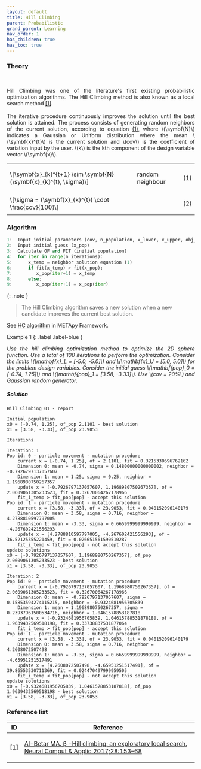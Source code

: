 ```yaml
---
layout: default
title: Hill Climbing
parent: Probabilistic
grand_parent: Learning
nav_order: 1
has_children: true
has_toc: true
---
```


<!--Don't delete ths script-->
<script src = "https://polyfill.io/v3/polyfill.min.js?features=es6"></script>
<script id = "MathJax-script" async src="https://cdn.jsdelivr.net/npm/mathjax@3/es5/tex-mml-chtml.js"></script>
<!--Don't delete ths script-->

<h3>Theory</h3>
<br>
<p align = "justify">
Hill Climbing was one of the literature's first existing probabilistic optimization algorithms. The Hill Climbing method is also known as a local search method <a href="#ref1">[1]</a>.
<br><br>
The iterative procedure continuously improves the solution until the best solution is attained. The process consists of generating random neighbors of the current solution, according to equation <a href="#eq1">(1)</a>, where \(\symbf{N}\) indicates a Gaussian or Uniform distribution where the mean \(\symbf{x}^{t}\) is the current solution and \(cov\) is the coefficient of variation input by the user. \(k\) is the kth component of the design variable vector \(\symbf{x}\).
</p>

<table border = "0" style = "width:100%">
    <tr>
        <td>\[\symbf{x}_{k}^{t+1} \sim \symbf{N}(\symbf{x}_{k}^{t}, \sigma)\]</td>
        <td><p align = "justify">random neighbour</p></td>
        <td><p align = "right" id = "eq1">(1)</p></td>
    </tr>
    <tr>
        <td>\[\sigma = (\symbf{x}_{k}^{t}) \cdot \frac{cov}{100}\]</td>
        <td><p align = "justify"></p></td>
        <td><p align = "right" id = "eq2">(2)</p></td>
    </tr>
</table>

<h3>Algorithm</h3>

```python
1:  Input initial parameters (cov, n_population, x_lower, x_upper, obj_function, n_dimensions)
2:  Input initial guess (x_pop)
3:  Calculate OF and FIT (initial population)
4:  for iter in range(n_iterations):
5:      x_temp = neighbor solution equation (1)
6:      if fit(x_temp) > fit(x_pop):
7:         x_pop(iter+1) = x_temp
8:      else:
9:         x_pop(iter+1) = x_pop(iter)
```

{: .note }
> The Hill Climbing algorithm saves a new solution when a new candidate improves the current best solution.

<p align = "justify">
See <a href="https://wmpjrufg.github.io/METAPY/FRA_ALG_HILL_01.html" target="_blank">HC algorithm</a> in METApy Framework.
</p>

Example 1
{: .label .label-blue }

<p align = "justify">
  <i>
      Use the hill climbing optimization method to optimize the 2D sphere function. Use a total of 100 iterations to perform the optimization. Consider the limits \(\mathbf{x}_L = [-5.0, -5.0]\) and \(\mathbf{x}_U = [5.0, 5.0]\) for the problem design variables. Consider the initial guess \(\mathbf{pop}_0 = [-0.74, 1.25]\) and \(\mathbf{pop}_1 = [3.58, -3.33]\). Use \(cov = 20%\) and Gaussian random generator.
  </i>
</p>


<h5>Solution</h5>

```
Hill Climbing 01 - report 

Initial population
x0 = [-0.74, 1.25], of_pop 2.1101 - best solution
x1 = [3.58, -3.33], of_pop 23.9053 

Iterations

Iteration: 1
Pop id: 0 - particle movement - mutation procedure
    current x = [-0.74, 1.25], of = 2.1101, fit = 0.3215330696762162
    Dimension 0: mean = -0.74, sigma = 0.14800000000000002, neighbor = -0.7926797137057607
    Dimension 1: mean = 1.25, sigma = 0.25, neighbor = 1.1968980750267357
    update x = [-0.7926797137057607, 1.1968980750267357], of = 2.0609061305233523, fit = 0.32670064267178966
    fit_i_temp > fit_pop[pop] - accept this solution
Pop id: 1 - particle movement - mutation procedure
    current x = [3.58, -3.33], of = 23.9053, fit = 0.040152096140179
    Dimension 0: mean = 3.58, sigma = 0.716, neighbor = 4.2788810597797005
    Dimension 1: mean = -3.33, sigma = 0.6659999999999999, neighbor = -4.267602421556293
    update x = [4.2788810597797005, -4.267602421556293], of = 36.52125355221459, fit = 0.026651561590510287
    fit_i_temp < fit_pop[pop] - not accept this solution
update solutions
x0 = [-0.7926797137057607, 1.1968980750267357], of_pop 2.0609061305233523 - best solution
x1 = [3.58, -3.33], of_pop 23.9053  

Iteration: 2
Pop id: 0 - particle movement - mutation procedure
    current x = [-0.7926797137057607, 1.1968980750267357], of = 2.0609061305233523, fit = 0.32670064267178966
    Dimension 0: mean = -0.7926797137057607, sigma = 0.15853594274115215, neighbor = -0.9324681956705839
    Dimension 1: mean = 1.1968980750267357, sigma = 0.23937961500534716, neighbor = 1.0461578853187818
    update x = [-0.9324681956705839, 1.0461578853187818], of = 1.9639432569518198, fit = 0.33738837531877064
    fit_i_temp > fit_pop[pop] - accept this solution
Pop id: 1 - particle movement - mutation procedure
    current x = [3.58, -3.33], of = 23.9053, fit = 0.040152096140179
    Dimension 0: mean = 3.58, sigma = 0.716, neighbor = 4.2608072507498
    Dimension 1: mean = -3.33, sigma = 0.6659999999999999, neighbor = -4.65951251517491
    update x = [4.2608072507498, -4.65951251517491], of = 39.86553530711369, fit = 0.024470497999959505
    fit_i_temp < fit_pop[pop] - not accept this solution
update solutions
x0 = [-0.9324681956705839, 1.0461578853187818], of_pop 1.9639432569518198 - best solution
x1 = [3.58, -3.33], of_pop 23.9053  
```

<h3>Reference list</h3>

<table>
    <thead>
        <tr>
            <th>ID</th>
            <th>Reference</th>
        </tr>
    </thead>
    <tbody>
        <tr>
            <td><p align = "center" id = "ref1">[1]</p></td>
            <td><p align = "left"><a href="https://doi.org/10.1007/s00521-016-2328-2" target="_blank" rel="noopener noreferrer">Al-Betar MA. β -Hill climbing: an exploratory local search. Neural Comput & Applic 2017;28:153–68</a></p></td>
        </tr>
    </tbody>
</table>